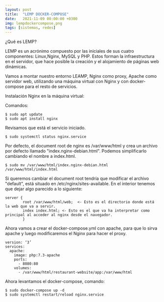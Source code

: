 ```yaml
---
layout: post
title:  "LEMP DOCKER-COMPOSE"
date:   2021-11-09 00:00:00 +0300
img: lempdockercompose.png
tags: [sistemas, redes]
---
```

¿Qué es LEMP?

LEMP es un acrónimo compuesto por las iniciales de sus cuatro componentes: Linux,Nginx, MySQL y PHP. Estos forman la infraestructura en el servidor, que hace posible la creación y el alojamiento de páginas web dinámicas.

Vamos a montar nuestro entorno LEAMP, Nginx como proxy, Apache como servidor web, utilizando una máquina virtual con Nginx y con docker-compose para el resto de servicios.

Instalación Nginx en la máquina virtual:

Comandos:

```code
$ sudo apt update
$ sudo apt install nginx
```
Revisamos que está el servicio iniciado.

```code
$ sudo systemctl status nginx.service
```
Por defecto, el document root de nginx es /var/www/html y crea un archivo por defecto llamado "index.nginx-debian.html". Podemos simplificarlo cambiando el nombre a index.html.

```code
$ sudo mv /var/www/html/index.nginx-debian.html /var/www/html/index.html
```

Si queremos cambiar el document root tendría que modificar el archivo "default", está situado en /etc/nginx/sites-available. En el interior tenemos que dejar algo parecido a lo siguiente:

```code
server {
        root /var/www/html/web;  <- Esto es el directorio donde está la web que va a servir.
        index index.html; <- Esto es el que va ha interpretar como principal al acceder al nginx desde el navegador.
        }
```

Ahora vamos a crear el docker-compose.yml con apache, para que lo sirva apache y luego modificaremos el Nginx para hacer el proxy.

```code
version: ‘3’
services:
  apache:
    image: php:7.3-apache
    ports:
      - 8080:80
    volumes:
      - /var/www/html/restaurant-website/app:/var/www/html
```
Ahora levantamos el docker-compose, comando:

```code
$ sudo docker-compose up -d
$ sudo systemctl restart/reload nginx.service
```
